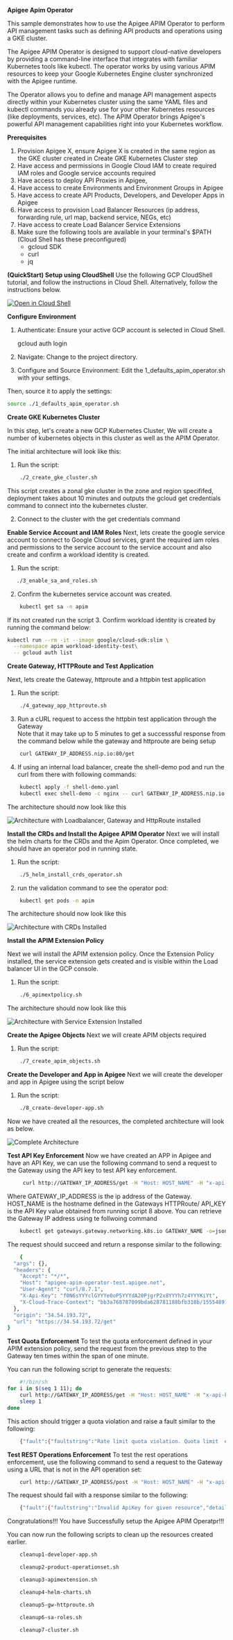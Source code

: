  **Apigee Apim Operator**
 
This sample demonstrates how to use the Apigee APIM Operator to perform API management tasks such as defining API products and operations using a GKE cluster.

The Apigee APIM Operator is designed to support cloud-native developers by providing a command-line interface that integrates with familiar Kubernetes tools like kubectl. The operator works by using various APIM resources to keep your Google Kubernetes Engine cluster synchronized with the Apigee runtime.

The Operator allows you to define and manage API management aspects directly within your Kubernetes cluster using the same YAML files and kubectl commands you already use for your other Kubernetes resources (like deployments, services, etc). The APIM Operator brings Apigee's powerful API management capabilities right into your Kubernetes workflow.

 **Prerequisites**
1. Provision Apigee X, ensure Apigee X is created in the same region as the GKE cluster created in Create GKE Kubernetes Cluster step
2. Have access and permissions in Google Cloud IAM to create required IAM roles and Google service accounts required 
3. Have access to deploy API Proxies in Apigee,
4. Have access to create Environments and Environment Groups in Apigee
5. Have access to create API Products, Developers, and Developer Apps in Apigee
6. Have access to provision Load Balancer Resources (ip address, forwarding rule, url map, backend service, NEGs, etc)
7. Have access to create Load Balancer Service Extensions
8. Make sure the following tools are available in your terminal's $PATH (Cloud Shell has these preconfigured)
    - gcloud SDK
    - curl
    - jq

**(QuickStart) Setup using CloudShell**
Use the following GCP CloudShell tutorial, and follow the instructions in Cloud Shell. Alternatively, follow the instructions below.


[![Open in Cloud Shell](https://gstatic.com/cloudssh/images/open-btn.png)](https://ssh.cloud.google.com/cloudshell/open?cloudshell_git_repo=https://github.com/AyoSal/apim-operator.git&cloudshell_tutorial=docs/cloudshell-tutorial.md)


 **Configure Environment**

1. Authenticate:
   Ensure your active GCP account is selected in Cloud Shell.

    gcloud auth login


2. Navigate:
   Change to the project directory. 


3. Configure and Source Environment:
   Edit the 1_defaults_apim_operator.sh with your settings.

Then, source it to apply the settings:
```bash
source ./1_defaults_apim_operator.sh
```

**Create GKE Kubernetes Cluster**

In this step, let's create a new GCP Kubernetes Cluster, We will create a number
of kubernetes objects in this cluster as well as the APIM Operator.

The initial architecture will look like this:

1. Run the script:
```bash
    ./2_create_gke_cluster.sh
```
This script creates a zonal gke cluster in the zone and region specififed,
deployment takes about 10 minutes and outputs the gcloud get credentials command
to connect into the kubernetes cluster. 

2. Connect to the cluster with the get credentials command

**Enable Service Account and IAM Roles** 
 Next, lets create the google service account to connect to Google Cloud
 services, grant the required iam roles and permissions to the service account
 to the service account and also create and confirm a workload identity is
 created.

1. Run the script:
```bash
   ./3_enable_sa_and_roles.sh
```

2. Confirm the kubernetes service account was created.
```bash
    kubectl get sa -n apim
```

If its not created run the script 
3. Confirm workload identity is created by running the command below:
```bash
kubectl run --rm -it --image google/cloud-sdk:slim \
  --namespace apim workload-identity-test\
  -- gcloud auth list
```


**Create Gateway, HTTPRoute and Test Application**
 
Next, lets create the Gateway, httproute and a httpbin test application 

1. Run the script:
   
```bash
    ./4_gateway_app_httproute.sh
```
3. Run a cURL request to access the httpbin test application through the Gateway   
    Note that it may take up to 5 minutes to get a successsful response from the
    command below while the gateway and httproute are being setup
    
```bash
    curl GATEWAY_IP_ADDRESS.nip.io:80/get 
```
4. If using an internal load balancer, create the shell-demo pod and run the
   curl from there with following commands:
   
```bash    
    kubectl apply -f shell-demo.yaml 
    kubectl exec shell-demo -c nginx -- curl GATEWAY_IP_ADDRESS.nip.io:80/get
```
The architecture should now look like this

![Architecture with Loadbalancer, Gateway and HttpRoute installed](images/v2-Apim-gw-httproute-arch.png)


**Install the CRDs and Install the Apigee APIM Operator** 
Next we will install the helm charts for the CRDs and the Apim Operator.
Once completed, we should have an operator pod in running state. 

1. Run the script:
   
```bash    
    ./5_helm_install_crds_operator.sh
```
2. run the validation command to see the operator pod:
   
```bash
    kubectl get pods -n apim 
```
The architecture should now look like this

![Architecture with CRDs Installed](images/crds-arch.png)


**Install the APIM Extension Policy**

Next we will install the APIM extension policy. Once the Extension Policy installed, the service extension gets created and is visible within the Load balancer UI in the GCP console.
1. Run the script:
   
```bash
    ./6_apimextpolicy.sh
```
The architecture should now look like this 

![Architecture with Service Extension Installed](images/svc-ext.png)


**Create the Apigee Objects**
Next we will create APIM objects required

1. Run the script:
   
```bash
    ./7_create_apim_objects.sh
```


**Create the Developer and App in Apigee**
Next we will create the developer and app in Apigee using the script below
1. Run the script:
   
```bash
    ./8_create-developer-app.sh
```

Now we have created all the resources, the completed architecture will look as below.

![Complete Architecture](images/Complete-arch.png)

**Test API Key Enforcement**
Now we have created an APP in Apigee and have an API Key, we can use the following command to send a request to the Gateway using the API key to test API key enforcement.
```bash
     curl http://GATEWAY_IP_ADDRESS/get -H "Host: HOST_NAME" -H "x-api-key: API_KEY"
```

Where GATEWAY_IP_ADDRESS is the ip address of the Gateway.
HOST_NAME is the hostname defined in the Gateways HTTPRoute/
API_KEY is the API Key value obtained  from running script 8 above. 
You can retrieve the Gateway IP address using te follwoing command

```bash
    kubectl get gateways.gateway.networking.k8s.io GATEWAY_NAME -o=jsonpath="{.status.addresses[0].value}"
```


The request should succeed and return a response similar to the following:

```bash
    {
  "args": {},
  "headers": {
    "Accept": "*/*",
    "Host": "apigee-apim-operator-test.apigee.net",
    "User-Agent": "curl/8.7.1",
    "X-Api-Key": "f0N6sYYYclGYYYe0oP5YYYdA20PjgrP2x8YYYh7z4YYYKiYt",
    "X-Cloud-Trace-Context": "bb3a768787099bda628781188bfb318b/15554891713516675739"
  },
  "origin": "34.54.193.72",
  "url": "https://34.54.193.72/get"
}
```

**Test Quota Enforcement**
To test the quota enforcement defined in your APIM extension policy, send the request from the previous step to the Gateway ten times within the span of one minute.

You can run the following script to generate the requests:

```bash
    #!/bin/sh
for i in $(seq 1 11); do
    curl http://GATEWAY_IP_ADDRESS/get -H "Host: HOST_NAME" -H "x-api-key: API_KEY"
    sleep 1
done
```

This action should trigger a quota violation and raise a fault similar to the following:

```bash
    {"fault":{"faultstring":"Rate limit quota violation. Quota limit  exceeded. Identifier : _default","detail":{"errorcode":"policies.ratelimit.QuotaViolation"}}}
```



**Test REST Operations Enforcement**
To test the rest operations enforcement, use the following command to send a request to the Gateway using a URL that is not in the API operation set:

```bash
    curl http://GATEWAY_IP_ADDRESS/post -H "Host: HOST_NAME" -H "x-api-key: API_KEY"
```
The request should fail with a response similar to the following:

```bash
    {"fault":{"faultstring":"Invalid ApiKey for given resource","detail":{"errorcode":"oauth.v2.InvalidApiKeyForGivenResource"}}}
```

Congratulations!!!  <walkthrough-conclusion-trophy></walkthrough-conclusion-trophy> You have Successfully setup the Apigee APIM Operatpr!!!

You can now run the following scripts to clean up the resources created earlier.

```bash
    cleanup1-developer-app.sh
```
```bash
    cleanup2-product-operationset.sh
```
```bash
    cleanup3-apimextension.sh
```
```bash
    cleanup4-helm-charts.sh
```
```bash
    cleanup5-gw-httproute.sh
```
```bash
    cleanup6-sa-roles.sh
```
```bash
    cleanup7-cluster.sh
```











